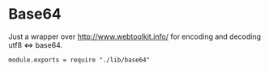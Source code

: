 Base64
======

Just a wrapper over http://www.webtoolkit.info/ for encoding and decoding
utf8 <=> base64.

    module.exports = require "./lib/base64"
